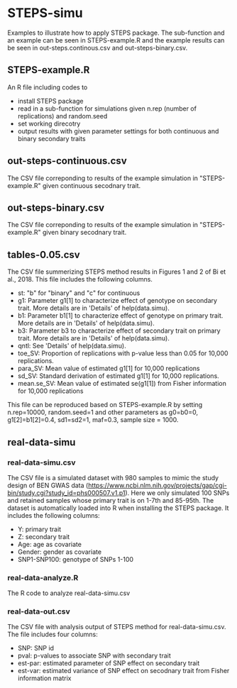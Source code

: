 # STEPS-simu
Examples to illustrate how to apply STEPS package. The sub-function and an example can be seen in STEPS-example.R and the example results can be seen in out-steps.continous.csv and out-steps-binary.csv.

## STEPS-example.R
An R file including codes to
* install STEPS package
* read in a sub-function for simulations given n.rep (number of replications) and random.seed
* set working direcotry
* output results with given parameter settings for both continuous and binary secondary traits

## out-steps-continuous.csv
The CSV file correponding to results of the example simulation in "STEPS-example.R" given continuous secodnary trait.

## out-steps-binary.csv
The CSV file correponding to results of the example simulation in "STEPS-example.R" given binary secodnary trait.

## tables-0.05.csv
The CSV file summerizing STEPS method results in Figures 1 and 2 of Bi et al., 2018. This file includes the following columns.
* st: "b" for "binary" and "c" for continuous
* g1: Parameter g1[1] to characterize effect of genotype on secondary trait. More details are in 'Details' of help(data.simu). 
* b1: Parameter b1[1] to characterize effect of genotype on primary trait. More details are in 'Details' of help(data.simu).
* b3: Parameter b3 to characterize effect of secondary trait on primary trait. More details are in 'Details' of help(data.simu).
* qntl: See 'Details' of help(data.simu).
* toe_SV: Proportion of replications with p-value less than 0.05 for 10,000 replications.
* para_SV: Mean value of estimated g1[1] for 10,000 replications
* sd_SV: Standard derivation of estimated g1[1] for 10,000 replications.
* mean.se_SV: Mean value of estimated se(g1[1]) from Fisher information for 10,000 replications

This file can be reproduced based on STEPS-example.R by setting n.rep=10000, random.seed=1 and other parameters as g0=b0=0, g1[2]=b1[2]=0.4, sd1=sd2=1, maf=0.3, sample size = 1000. 

## real-data-simu

### real-data-simu.csv
The CSV file is a simulated dataset with 980 samples to mimic the study design of BEN GWAS data (https://www.ncbi.nlm.nih.gov/projects/gap/cgi-bin/study.cgi?study_id=phs000507.v1.p1). Here we only simulated 100 SNPs and retained samples whose primary trait is on 1-7th and 85-95th. The dataset is automatically loaded into R when installing the STEPS package. It includes the following columns:
* Y: primary trait
* Z: secondary trait
* Age: age as covariate
* Gender: gender as covariate
* SNP1-SNP100: genotype of SNPs 1-100

### real-data-analyze.R
The R code to analyze real-data-simu.csv

### real-data-out.csv
The CSV file with analysis output of STEPS method for real-data-simu.csv. The file includes four columns:
* SNP: SNP id
* pval: p-values to associate SNP with secondary trait
* est-par: estimated parameter of SNP effect on secondary trait
* est-var: estimated variance of SNP effect on secodnary trait from Fisher information matrix

